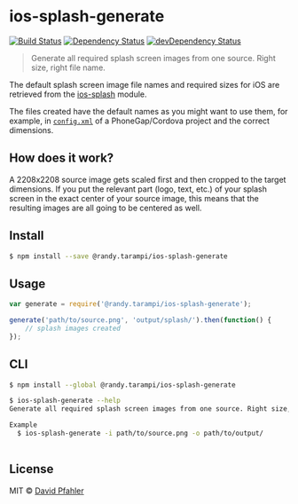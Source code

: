 # ios-splash-generate 
[![Build Status](https://travis-ci.org/excellenteasy/ios-splash-generate.svg?branch=master)](https://travis-ci.org/excellenteasy/ios-splash-generate)
[![Dependency Status](https://david-dm.org/excellenteasy/ios-splash-generate.svg)](https://david-dm.org/excellenteasy/ios-splash-generate)
[![devDependency Status](https://david-dm.org/excellenteasy/ios-splash-generate/dev-status.svg)](https://david-dm.org/excellenteasy/ios-splash-generate#info=devDependencies)

> Generate all required splash screen images from one source. Right size, right file name.

The default splash screen image file names and required sizes for iOS are retrieved from the [ios-splash](http://github.com/excellenteasy/ios-splash) module. 

The files created have the default names as you might want to use them, for example, in [`config.xml`](http://docs.phonegap.com/en/3.5.0/config_ref_images.md.html) of a PhoneGap/Cordova project and the correct dimensions.

## How does it work?

A 2208x2208 source image gets scaled first and then cropped to the target dimensions. If you put the relevant part (logo, text, etc.) of your splash screen in the exact center of your source image, this means that the resulting images are all going to be centered as well.


## Install

```sh
$ npm install --save @randy.tarampi/ios-splash-generate
```


## Usage

```js
var generate = require('@randy.tarampi/ios-splash-generate');

generate('path/to/source.png', 'output/splash/').then(function() {
	// splash images created
});

```


## CLI

```sh
$ npm install --global @randy.tarampi/ios-splash-generate
```

```sh
$ ios-splash-generate --help
Generate all required splash screen images from one source. Right size, right file name.

Example
  $ ios-splash-generate -i path/to/source.png -o path/to/output/
	
```


## License
MIT © [David Pfahler](http://excellenteasy.com)
